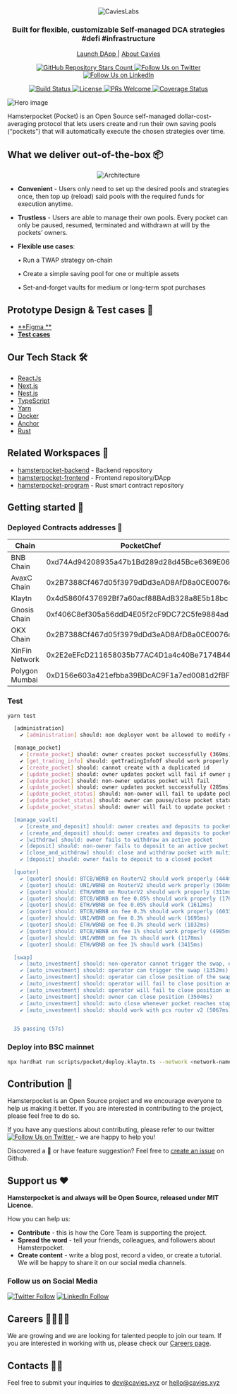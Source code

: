 <br />
<p align="center">
  <img src="https://cavies.xyz/assets/images/logo.png" alt="CaviesLabs" />
</p>

<h3 align="center">
  <strong>Built for flexible, customizable Self-managed DCA strategies #defi #infrastructure 
</strong>
</h3>

<p align="center">
     <a href="https://pocket.hamsterbox.xyz">
        Launch DApp
    </a> |
    <a href="https://cavies.xyz/">
        About Cavies
    </a>
</p>

<p align="center">

</p>

<p align="center">
  <a href="https://github.com/CaviesLabs/hamsterpocket-program/">
    <img alt="GitHub Repository Stars Count" src="https://img.shields.io/github/stars/CaviesLabs/hamsterpocket-program?style=social" />
  </a>
    <a href="https://twitter.com/CaviesLabs">
        <img alt="Follow Us on Twitter" src="https://img.shields.io/twitter/follow/CaviesLabs?style=social" />
    </a>
    <a href="https://linkedin.com/company/cavieslabs">
        <img alt="Follow Us on LinkedIn" src="https://img.shields.io/badge/LinkedIn-Follow-black?style=social&logo=linkedin" />
    </a>
</p>
<p align="center">
    <a href="#">
        <img alt="Build Status" src="https://build.cavies.xyz/buildStatus/icon?job=hamsterpocket%2Fhamsterpocket-backend%2Fdevelop" />
    </a>
    <a href="https://github.com/CaviesLabs/hamsterpocket-program">
        <img alt="License" src="https://img.shields.io/github/license/CaviesLabs/hamsterpocket-program" />
    </a>
    <a href="https://github.com/CaviesLabs/hamsterpocket-program/pulls">
        <img alt="PRs Welcome" src="https://img.shields.io/badge/PRs-welcome-brightgreen.svg" />
    </a>
    <a href="https://coveralls.io/github/CaviesLabs/hamsterpocket-program/?branch=next">
        <img alt="Coverage Status" src="https://coveralls.io/repos/github/CaviesLabs/hamsterpocket-program/badge.svg?branch=next" />
    </a>
</p>

![Hero image](https://files.slack.com/files-pri/T03N86YEZ6Z-F04TQLW6JCU/heroimage.png?pub_secret=014779ae87)

Hamsterpocket (Pocket) is an Open Source self-managed dollar-cost-averaging protocol that lets users create and run
their own saving pools (“pockets”) that will automatically execute the chosen strategies over time.

## **What we deliver out-of-the-box** 📦

<p align="center">
  <img alt="Architecture" src="https://files.slack.com/files-pri/T03N86YEZ6Z-F04T783JZAB/out-of-the-box.png?pub_secret=3ca2221066">
</p>

- **Convenient** - Users only need to set up the desired pools and strategies once, then top up (reload) said pools with
  the required funds for execution anytime.
- **Trustless** - Users are able to manage their own pools. Every pocket can only be paused, resumed, terminated and
  withdrawn at will by the pockets’ owners.
- **Flexible use cases**:

  • Run a TWAP strategy on-chain

  • Create a simple saving pool for one or multiple assets

  • Set-and-forget vaults for medium or long-term spot purchases

## **Prototype Design & Test cases** 🚴

- [**Figma
  **](https://www.figma.com/file/Tx32sB0eC2iwkBD7rZRRut/Hamsterpocket-(DCA)?node-id=1902%3A43690&t=JpssstVDMVaaWHSf-0)
- [**Test cases**](https://docs.google.com/spreadsheets/d/1xdPHErMtTJtk0zH2-huzkDcuJx9lwZgb/edit#gid=1292533007)

## **Our Tech Stack** 🛠

- [ReactJs](https://reactjs.org/)
- [Next.js](https://nextjs.org/)
- [Nest.js](https://nestjs.com/)
- [TypeScript](https://www.typescriptlang.org/)
- [Yarn](https://yarnpkg.com/)
- [Docker](https://www.docker.com/)
- [Anchor](https://anchor-lang.com/)
- [Rust](https://rustup.rs/)

## **Related Workspaces** 🔗

- [hamsterpocket-backend](https://github.com/CaviesLabs/hamsterpocket-backend) - Backend repository
- [hamsterpocket-frontend](https://github.com/CaviesLabs/hamsterpocket-frontend) - Frontend repository/DApp
- [hamsterpocket-program](https://github.com/CaviesLabs/hamsterpocket-program) - Rust smart contract repository

## **Getting started** 🚀

### **Deployed Contracts addresses** 📢

| Chain          | PocketChef                                 | PocketRegistry                             | PocketVault                                | Multicall3                                 | 
|----------------|--------------------------------------------|--------------------------------------------|--------------------------------------------|--------------------------------------------| 
| BNB Chain      | 0xd74Ad94208935a47b1Bd289d28d45Bce6369E064 | 0xb9599963729Acf22a18629355dA23e0bA4fBa611 | 0x4bcD48D0Af9b48716EDb30BFF560d08036439871 | 0x3156935b16C6c6742961dfb57811c086A2dbDF1e | 
| AvaxC Chain    | 0x2B7388Cf467d05f3979dDd3eAD8AfD8a0CE0076c | 0x680702fEa71e65DD79cF2114DbAe6b74F676DCc6 | 0x76DB16c04F9683288E912e986C3F4EBB52266F1C | 0x292A7C55443850a30A6BCC17aF306b4Dc8864476 | 
| Klaytn         | 0x4d5860f437692Bf7a60acf88BAdB328a8E5b18bc | 0x9C002CD37D25bb5020189405E02D90e2b9193c78 | 0x777d0036b8d65dD78be2D0449783E38920442656 | 0xC6030cF709D22E80e20F91DA1153b36eEe573A36 | 
| Gnosis Chain   | 0xf406C8ef305a56ddD4E05f2cF9DC72C5fe9884ad | 0xa5c78d241254eB6566C178Bf359b219F4bC7Ac9e | 0xaC85009E1A69f634b7b77EFC45dEBf66993d3661 | 0x0B843Dd651D048185Cd021828cDA95542a61742c | 
| OKX Chain      | 0x2B7388Cf467d05f3979dDd3eAD8AfD8a0CE0076c | 0x680702fEa71e65DD79cF2114DbAe6b74F676DCc6 | 0x76DB16c04F9683288E912e986C3F4EBB52266F1C | 0x292A7C55443850a30A6BCC17aF306b4Dc8864476 | 
| XinFin Network | 0x2E2eEFcD211658035b77AC4D1a4c40Be7174B441 | 0x8FbaCBb3B09c876cA0AD0939A746935456D5793F | 0x8500d55F0f49FFfA33cCBdbcF171eD50a7bcA26E | 0x9ac25725B8465E70cc2458592C9104c0f06C8e87 |
| Polygon Mumbai | 0xD156e603a421efbba39BDcAC9F1a7ed0081d2fBF | 0x691a63b8259c5C11E68DbF295571A53D6273aC8d | 0xF90884eB5bDE6B8Ea306e1912B600d0ce2f73292 | 0xB3A38B447903a594076C9eF11F54203C870638C5 |

### Test

```bash
yarn test
```

```bash
  [administration]
    ✔ [administration] should: non deployer wont be allowed to modify contracts (253ms)

  [manage_pocket]
    ✔ [create_pocket] should: owner creates pocket successfully (369ms)
    ✔ [get_trading_info] should: getTradingInfoOf should work properly
    ✔ [create_pocket] should: cannot create with a duplicated id
    ✔ [update_pocket] should: owner updates pocket will fail if owner provides invalid id
    ✔ [update_pocket] should: non-owner updates pocket will fail
    ✔ [update_pocket] should: owner updates pocket successfully (285ms)
    ✔ [update_pocket_status] should: non-owner will fail to update pocket status
    ✔ [update_pocket_status] should: owner can pause/close pocket status (707ms)
    ✔ [update_pocket_status] should: owner will fail to update pocket status if it's not available

  [manage_vault]
    ✔ [create_and_deposit] should: owner creates and deposits to pocket with native ether (1332ms)
    ✔ [create_and_deposit] should: owner creates and deposits to pocket using multicall (1061ms)
    ✔ [withdraw] should: owner fails to withdraw an active pocket
    ✔ [deposit] should: non-owner fails to deposit to an active pocket
    ✔ [close_and_withdraw] should: close and withdraw pocket with multicall (1484ms)
    ✔ [deposit] should: owner fails to deposit to a closed pocket

  [quoter]
    ✔ [quoter] should: BTCB/WBNB on RouterV2 should work properly (444ms)
    ✔ [quoter] should: UNI/WBNB on RouterV2 should work properly (304ms)
    ✔ [quoter] should: ETH/WBNB on RouterV2 should work properly (311ms)
    ✔ [quoter] should: BTCB/WBNB on fee 0.05% should work properly (1761ms)
    ✔ [quoter] should: ETH/WBNB on fee 0.05% should work (1612ms)
    ✔ [quoter] should: BTCB/WBNB on fee 0.3% should work properly (6033ms)
    ✔ [quoter] should: UNI/WBNB on fee 0.3% should work (1695ms)
    ✔ [quoter] should: ETH/WBNB on fee 0.3% should work (1832ms)
    ✔ [quoter] should: BTCB/WBNB on fee 1% should work properly (4985ms)
    ✔ [quoter] should: UNI/WBNB on fee 1% should work (1178ms)
    ✔ [quoter] should: ETH/WBNB on fee 1% should work (3415ms)

  [swap]
    ✔ [auto_investment] should: non-operator cannot trigger the swap, even owner
    ✔ [auto_investment] should: operator can trigger the swap (1352ms)
    ✔ [auto_investment] should: operator can close position of the swap (3234ms)
    ✔ [auto_investment] should: operator will fail to close position as the condition is not reached (stop loss) (1331ms)
    ✔ [auto_investment] should: operator will fail to close position as the condition is not reached (take profit) (1189ms)
    ✔ [auto_investment] should: owner can close position (3504ms)
    ✔ [auto_investment] should: auto close whenever pocket reaches stop conditions (3352ms)
    ✔ [auto_investment] should: should work with pcs router v2 (5067ms)


  35 passing (57s)
```

### Deploy into BSC mainnet

```bash
npx hardhat run scripts/pocket/deploy.klaytn.ts --network <network-name>
```

## **Contribution** 🤝

Hamsterpocket is an Open Source project and we encourage everyone to help us making it better. If you are interested in
contributing to the project, please feel free to do so.

If you have any questions about contributing, please refer to our twitter <a href="https://twitter.com/CaviesLabs">
<img alt="Follow Us on Twitter" src="https://img.shields.io/twitter/follow/CaviesLabs?style=social" />
</a> - we are happy to help you!

Discovered a 🐜 or have feature suggestion? Feel free
to [create an issue](https://github.com/CaviesLabs/hamsterpocket-program/issues/new/choose) on Github.

## **Support us** ❤️

**Hamsterpocket is and always will be Open Source, released under MIT Licence.**

How you can help us:

- **Contribute** - this is how the Core Team is supporting the project.
- **Spread the word** - tell your friends, colleagues, and followers about Hamsterpocket.
- **Create content** - write a blog post, record a video, or create a tutorial. We will be happy to share it on our
  social media channels.

### **Follow us on Social Media**

[![Twitter Follow](https://img.shields.io/twitter/follow/CaviesLabs?style=social)](https://twitter.com/CaviesLabs)
[![LinkedIn Follow](https://img.shields.io/badge/LinkedIn-Follow-black?style=social&logo=linkedin)](https://www.linkedin.com/company/cavieslabs/)

## **Careers** 👩‍💻👨‍💻

We are growing and we are looking for talented people to join our team. If you are interested in working with us, please
check our [Careers page](https://www.notion.so/cavies/Job-Board-320ac7987dc64a53b0d3d3e7c52c5ce7).

## **Contacts** 📱📱

Feel free to submit your inquiries to <a href="mailto:dev@cavies.xyz">dev@cavies.xyz</a>
or <a href="mailto:hello@cavies.xyz">hello@cavies.xyz</a>
